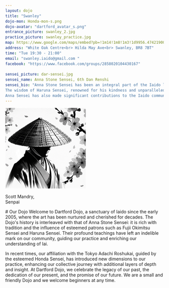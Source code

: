 ```yaml
---
layout: dojo
title: "Swanley"
dojo-mon: Honda-mon-s.png
dojo-avatar: "dartford_avatar_s.png"
entrance_picture: swanley_2.jpg
practice_picture: swanley_practice.jpg
map: https://www.google.com/maps/embed?pb=!1m14!1m8!1m3!1d9956.474219002419!2d0.1705243!3d51.4008763!3m2!1i1024!2i768!4f13.1!3m3!1m2!1s0x47d8ad17a408e4cb%3A0x288856f89cfedbcc!2sTokyo%20Adachi%20Roshukai%20Swanley!5e0!3m2!1sen!2suk!4v1711567917136!5m2!1sen!2suk
address: "White Oak Centre<br> Hilda May Ave<br> Swanley, BR8 7BT"
time: "Tue 19:30 - 21:00"
email: "swanley.iaido@gmail.com "
facebook: "https://www.facebook.com/groups/2858020104430167"

sensei_picture: dar-sensei.jpg
sensei_name: Anna Stone Sensei, 6th Dan Renshi
sensei_bio: "Anna Stone Sensei has been an integral part of the Iaido landscape for over four decades, marking this year as her 40th anniversary in the discipline. Her journey in Iaido commenced under the guidance of Fujii Okimitsu Sensei, whose teachings continue to influence her practice and teaching philosophy. The foundational insights gained during these formative years remain a guiding light in her approach to Iaido.<br><br>
The wisdom of Haruna Sensei, renowned for his kindness and unparalleled knowledge of technique, further shaped Anna Sensei's path. His teachings were instrumental in her progression to rokudan (6th dan), a testament to his patience and mentorship. <br><br> 
Anna Sensei has also made significant contributions to the Iaido community, not only by representing the UK in European competitions but also by serving as a National Coach for the British Kendo Association. Through her dedication, she has been pivotal in developing the BKA coaching awards for Level 1 and Level 2, nurturing the next generation of Iaido practitioners."
---
```

<div class="grid-senpai">
  <div class="senpai-item">
    <img class="teacher-img" src="../assets/images/dojos/avatar_default_m_s.png" alt="Scott Mandry Senpai">
    <p>Scott Mandry,<br>Senpai</p>
  </div>
</div>
# Our Dojo
Welcome to Dartford Dojo, a sanctuary of Iaido since the early 2005, where the art has been nurtured and cherished for decades. The Dojo's history is interleaved with that of Anna Stone Sensei: it is rich with tradition and the influence of esteemed patrons such as Fujii Okimitsu Sensei and Haruna Sensei. Their profound teachings have left an indelible mark on our community, guiding our practice and enriching our understanding of Iai.

In recent times, our affiliation with the Tokyo Adachi Roshukai, guided by the esteemed Honda Sensei, has introduced new dimensions to our practice, enhancing our collective journey with additional layers of depth and insight.
At Dartford Dojo, we celebrate the legacy of our past, the dedication of our present, and the promise of our future. We are a small and friendly Dojo and we welcome beginners at any time.